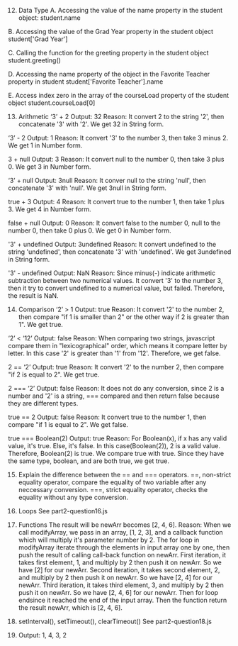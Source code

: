 12. Data Type
A. Accessing the value of the name property in the student object:
   student.name

B. Accessing the value of the Grad Year property in the student object
   student['Grad Year']

C. Calling the function for the greeting property in the student object
   student.greeting()

D. Accessing the name property of the object in the Favorite Teacher property in student
   student['Favorite Teacher'].name

E. Access index zero in the array of the courseLoad property of the student object
   student.courseLoad[0]

13. Arithmetic
‘3’ + 2
Output: 32
Reason: It convert 2 to the string '2', then concatenate '3' with '2'. We get 32 in String form.

‘3’ - 2
Output: 1
Reason: It convert '3' to the number 3, then take 3 minus 2. We get 1 in Number form.

3 + null
Output: 3
Reason: It convert null to the number 0, then take 3 plus 0. We get 3 in Number form.

‘3’ + null
Output: 3null
Reason: It conver null to the string 'null', then concatenate '3' with 'null'. We get 3null in String form. 

true + 3
Output: 4
Reason: It convert true to the number 1, then take 1 plus 3. We get 4 in Number form.

false + null
Output: 0
Reason: It convert false to the number 0, null to the number 0, then take 0 plus 0. We get 0 in Number form.

'3' + undefined
Output: 3undefined
Reason: It convert undefined to the string 'undefined', then concatenate '3' with 'undefined'. We get 3undefined in String form.

'3' - undefined
Output: NaN
Reason: Since minus(-) indicate arithmetic subtraction between two numerical values. It convert '3' to the number 3, then it try to convert undefined to a numerical value, but failed. Therefore, the result is NaN.

14. Comparison
‘2’ > 1
Output: true
Reason: It convert '2' to the number 2, then compare "if 1 is smaller than 2" or the other way if 2 is greater than 1". We get true.

‘2’ < ‘12’
Output: false
Reason: When comparing two strings, javascript compare them in "lexicographical" order, which means it compare letter by letter. In this case '2' is greater than '1' from '12'. Therefore, we get false.

2 == ‘2’
Output: true
Reason: It convert '2' to the number 2, then compare "if 2 is equal to 2". We get true.

2 === ‘2’
Output: false
Reason: It does not do any conversion, since 2 is a number and '2' is a string, === compared and then return false because they are different types.

true == 2
Output: false
Reason: It convert true to the number 1, then compare "if 1 is equal to 2". We get false.

true === Boolean(2)
Output: true
Reason: For Boolean(x), if x has any valid value, it's true. Else, it's false. In this case(Boolean(2)), 2 is a valid value. Therefore, Boolean(2) is true. We compare true with true. Since they have the same type, boolean, and are both true, we get true.

15. Explain the difference between the == and === operators.
==, non-strict equality operator, compare the equality of two variable after any neccessary conversion.
===, strict equality operator, checks the equality without any type conversion.

16. Loops
See part2-question16.js

17. Functions
The result will be newArr becomes [2, 4, 6].
Reason: When we call modifyArray, we pass in an array, [1, 2, 3], and a callback function which will multiply it's parameter number by 2. The for loop in modifyArray iterate through the elements in input array one by one, then push the result of calling call-back function on newArr. First iteration, it takes first element, 1, and multiply by 2 then push it on newArr. So we have [2] for our newArr. Second iteration, it takes second element, 2, and multiply by 2 then push it on newArr. So we have [2, 4] for our newArr. Third iteration, it takes third element, 3, and multiply by 2 then push it on newArr. So we have [2, 4, 6] for our newArr. Then for loop endsince it reached the end of the input array. Then the function return the result newArr, which is [2, 4, 6].

18. setInterval(), setTimeout(), clearTimeout()
See part2-question18.js

19. Output: 1, 4, 3, 2
